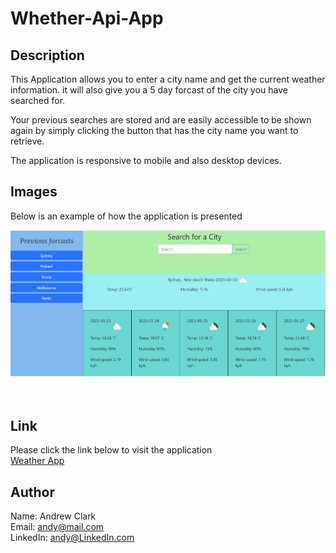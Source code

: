 # Whether-Api-App

## Description
This Application allows you to enter a city name and get the current weather information.
it will also give you a 5 day forcast of the city you have searched for.

Your previous searches are stored and are easily accessible to be shown again by simply clicking the button that has the city name you want to retrieve.

The application is responsive to mobile and also desktop devices.

## Images
Below is an example of how the application is presented

<img src="assets/images/filled-page.png" alt="picture of weather being displayed"></img>
<br>
<br>
<br>

## Link
Please click the link below to visit the application <br>
<a href="https://andy316c.github.io/Whether-Api-App/">Weather App</a>

## Author
Name: Andrew Clark <br>
Email: andy@mail.com<br>
LinkedIn: andy@LinkedIn.com


